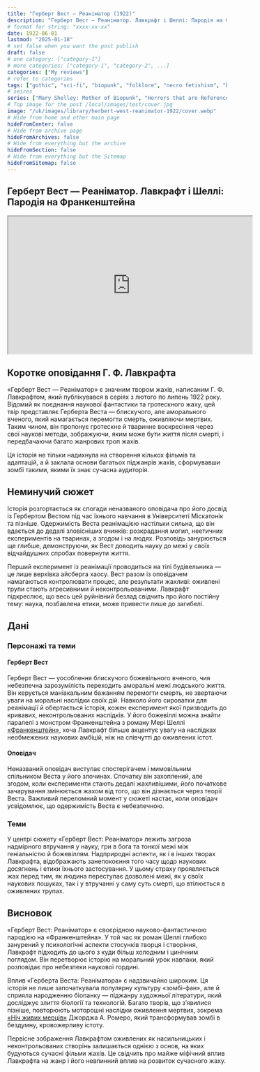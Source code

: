 ```yaml
---
title: "Герберт Вест — Реаніматор (1922)"
description: "Герберт Вест — Реаніматор. Лавкрафт і Шеллі: Пародія на Франкенштейна"
# format for string: "xxxx-xx-xx"
date: 1922-06-01
lastmod: "2025-01-18"
# set false when you want the post publish
draft: false
# one category: ["category-1"]
# more categories: ["category-1", "category-2", ...]
categories: ["My reviews"]
# refer to categories
tags: ["gothic", "sci-fi", "biopunk", "folklore", "necro fetishism", "biohazard", "zombie", "mary shelley", "lovecraft"]
# seires
series: ["Mary Shelley: Mother of Biopunk", "Horrors that are Referenced"]
# Top image for the post /local/images/test/cover.jpg
image: "/uk/images/library/herbert-west-reanimator-1922/cover.webp"
# Hide from home and other main page
hideFromCenter: false
# Hide from archive page
hideFromArchives: false
# Hide from everything but the archive
hideFromSection: false
# Hide from everything but the Sitemap
hideFromSitemap: false
---
```

## Герберт Вест — Реаніматор. Лавкрафт і Шеллі: Пародія на Франкенштейна

<div class="t_center castration cover p_relative atcScreen">
	<iframe width="560" height="315" src="https://www.youtube.com/embed/RtdTLgehrvQ?si=yhRHbkplGD3wfbqp" title="YouTube video player" allow="accelerometer; autoplay; clipboard-write; encrypted-media; gyroscope; picture-in-picture; web-share" referrerpolicy="strict-origin-when-cross-origin" allowfullscreen></iframe>
</div>

## Коротке оповідання Г. Ф. Лавкрафта

«Герберт Вест — Реаніматор» є значним твором жахів, написаним Г. Ф. Лавкрафтом, який публікувався в серіях з лютого по липень 1922 року. Відомий як поєднання наукової фантастики та гротескного жаху, цей твір представляє Герберта Веста — блискучого, але аморального вченого, який намагається перемогти смерть, оживляючи мертвих. Таким чином, він пропонує гротескне й тваринне воскресіння через свої наукові методи, зображуючи, яким може бути життя після смерті, і передбачаючи багато жанрових троп жахів.

Ця історія не тільки надихнула на створення кількох фільмів та адаптацій, а й заклала основи багатьох піджанрів жахів, сформувавши зомбі такими, якими їх знає сучасна аудиторія.

## Неминучий сюжет

Історія розгортається як спогади неназваного оповідача про його досвід із Гербертом Вестом під час їхнього навчання в Університеті Міскатонік та пізніше. Одержимість Веста реанімацією настільки сильна, що він вдається до дедалі зловісніших вчинків: розкрадання могил, неетичних експериментів на тваринах, а згодом і на людях. Розповідь занурюється ще глибше, демонструючи, як Вест доводить науку до межі у своїх відчайдушних спробах повернути життя.

Перший експеримент із реанімації проводиться на тілі будівельника — це лише верхівка айсберга хаосу. Вест разом із оповідачем намагаються контролювати процес, але результати жахливі: оживлені трупи стають агресивними й неконтрольованими. Лавкрафт підкреслює, що весь цей руйнівний безлад свідчить про його постійну тему: наука, позбавлена етики, може привести лише до загибелі.

## Дані

### Персонажі та теми

#### Герберт Вест

Герберт Вест — уособлення блискучого божевільного вченого, чия небезпечна зарозумілість переходить аморальні межі людського життя. Він керується маніакальним бажанням перемогти смерть, не звертаючи уваги на моральні наслідки своїх дій. Навколо його сироватки для реанімації й обертається історія, кожен експеримент якої призводить до кривавих, неконтрольованих наслідків. У його божевіллі можна знайти паралелі з монстром Франкенштейна з роману Мері Шеллі <a href="/uk/library/frankenstein-1818/" target="_blank">«Франкенштейн»</a>, хоча Лавкрафт більше акцентує увагу на наслідках необмежених наукових амбіцій, ніж на співчутті до оживлених істот.

#### Оповідач

Неназваний оповідач виступає спостерігачем і мимовільним спільником Веста у його злочинах. Спочатку він захоплений, але згодом, коли експерименти стають дедалі жахливішими, його початкове зачарування змінюється жахом від того, що він дізнається через теорії Веста. Важливий переломний момент у сюжеті настає, коли оповідач усвідомлює, що одержимість Веста є небезпечною.

### Теми

У центрі сюжету «Герберт Вест: Реаніматор» лежить загроза надмірного втручання у науку, гри в бога та тонкої межі між геніальністю й божевіллям. Надприродні аспекти, як і в інших творах Лавкрафта, відображають занепокоєння того часу щодо наукових досягнень і етики їхнього застосування. У цьому страху проявляється жах перед тим, як людина переступає дозволені межі, як у своїх наукових пошуках, так і у втручанні у саму суть смерті, що втілюється в оживлених трупах.

## Висновок

«Герберт Вест: Реаніматор» є своєрідною науково-фантастичною пародією на «Франкенштейна». У той час як роман Шеллі глибоко занурений у психологічні аспекти стосунків творця і створіння, Лавкрафт підходить до цього з куди більш холодним і цинічним поглядом. Він перетворює історію на моральний урок навпаки, який розповідає про небезпеки наукової гордині.

Вплив «Герберта Веста: Реаніматора» є надзвичайно широким. Ця історія не лише започаткувала популярну культуру «зомбі-фан», але й сприяла народженню біопанку — піджанру художньої літератури, який досліджує злиття біології та технологій. Багато творів, що з’явилися пізніше, повторюють моторошні наслідки оживлення мертвих, зокрема <a href="/uk/library/night-of-the-living-dead-1968/" target="_blank">«Ніч живих мерців»</a> Джорджа А. Ромеро, який трансформував зомбі в бездумну, кровожерливу істоту.

Первісне зображення Лавкрафтом оживлених як насильницьких і неконтрольованих створінь залишається однією з основ, на яких будуються сучасні фільми жахів. Це свідчить про майже міфічний вплив Лавкрафта на жанр і його невпинний вплив на розвиток сучасного жаху.